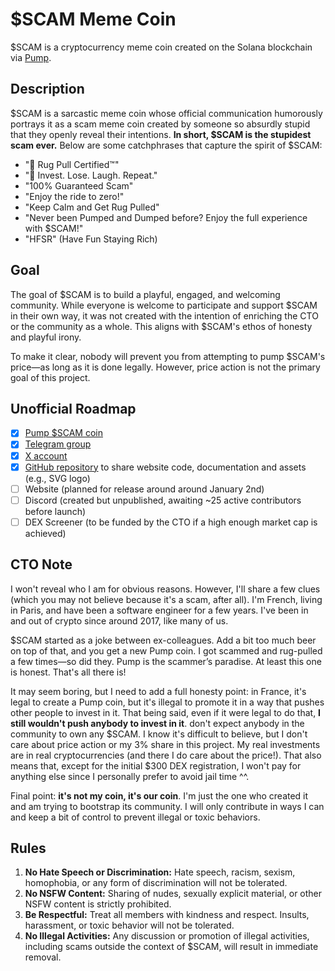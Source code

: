 # $SCAM Meme Coin

$SCAM is a cryptocurrency meme coin created on the Solana blockchain via [Pump](https://pump.fun/coin/Gk2XeKE4JHR3MH5tf3JvbbA1ZFba9Af8cebmry2Dpump).

## Description

$SCAM is a sarcastic meme coin whose official communication humorously portrays it as a scam meme coin created by someone so absurdly stupid that they openly reveal their intentions. **In short, $SCAM is the stupidest scam ever.** Below are some catchphrases that capture the spirit of $SCAM:

- "🚀 Rug Pull Certified™"
- "🎲 Invest. Lose. Laugh. Repeat."
- "100% Guaranteed Scam"
- "Enjoy the ride to zero!"
- "Keep Calm and Get Rug Pulled"
- "Never been Pumped and Dumped before? Enjoy the full experience with $SCAM!"
- "HFSR" (Have Fun Staying Rich)

## Goal

The goal of $SCAM is to build a playful, engaged, and welcoming community. While everyone is welcome to participate and support $SCAM in their own way, it was not created with the intention of enriching the CTO or the community as a whole. This aligns with $SCAM's ethos of honesty and playful irony.

To make it clear, nobody will prevent you from attempting to pump $SCAM's price—as long as it is done legally. However, price action is not the primary goal of this project.

## Unofficial Roadmap

- [x] [Pump $SCAM coin](https://pump.fun/coin/Gk2XeKE4JHR3MH5tf3JvbbA1ZFba9Af8cebmry2Dpump)
- [x] [Telegram group](https://t.me/scam_meme_coin)
- [x] [X account](https://x.com/scam_meme_coin)
- [x] [GitHub repository](https://github.com/rapsca/scam_meme_coin) to share website code, documentation and assets (e.g., SVG logo)
- [ ] Website (planned for release around around January 2nd)
- [ ] Discord (created but unpublished, awaiting ~25 active contributors before launch)
- [ ] DEX Screener (to be funded by the CTO if a high enough market cap is achieved)

## CTO Note

I won't reveal who I am for obvious reasons. However, I'll share a few clues (which you may not believe because it's a scam, after all). I'm French, living in Paris, and have been a software engineer for a few years. I've been in and out of crypto since around 2017, like many of us.

$SCAM started as a joke between ex-colleagues. Add a bit too much beer on top of that, and you get a new Pump coin. I got scammed and rug-pulled a few times—so did they. Pump is the scammer’s paradise. At least this one is honest. That's all there is!

It may seem boring, but I need to add a full honesty point: in France, it's legal to create a Pump coin, but it's illegal to promote it in a way that pushes other people to invest in it. That being said, even if it were legal to do that, **I still wouldn't push anybody to invest in it**. don't expect anybody in the community to own any $SCAM. I know it's difficult to believe, but I don't care about price action or my 3% share in this project. My real investments are in real cryptocurrencies (and there I do care about the price!). That also means that, except for the initial $300 DEX registration, I won't pay for anything else since I personally prefer to avoid jail time ^^.

Final point: **it's not my coin, it's our coin**. I'm just the one who created it and am trying to bootstrap its community. I will only contribute in ways I can and keep a bit of control to prevent illegal or toxic behaviors.

## Rules

1. **No Hate Speech or Discrimination:** Hate speech, racism, sexism, homophobia, or any form of discrimination will not be tolerated.
2. **No NSFW Content:** Sharing of nudes, sexually explicit material, or other NSFW content is strictly prohibited.
3. **Be Respectful:** Treat all members with kindness and respect. Insults, harassment, or toxic behavior will not be tolerated.
4. **No Illegal Activities:** Any discussion or promotion of illegal activities, including scams outside the context of $SCAM, will result in immediate removal.
